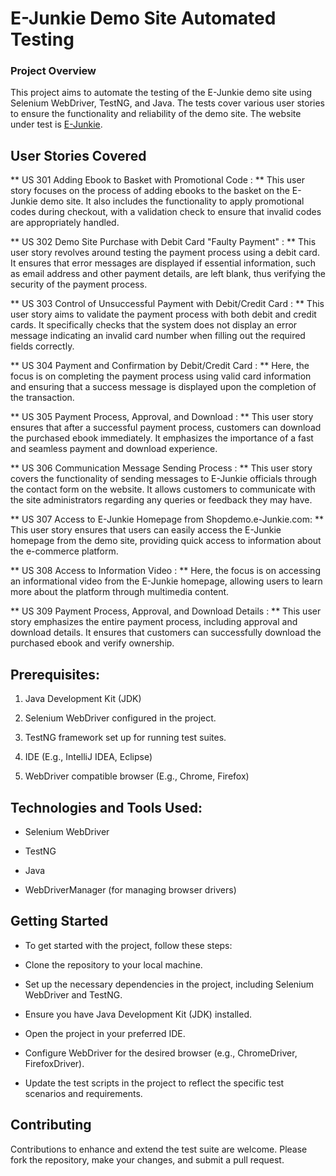 # E-Junkie Demo Site Automated Testing

### Project Overview

This project aims to automate the testing of the E-Junkie demo site using Selenium WebDriver, TestNG, and Java. The tests cover various user stories to ensure the functionality and reliability of the demo site. 
The website under test is [E-Junkie](https://shopdemo.e-junkie.com/).



## User Stories Covered

** US 301 Adding Ebook to Basket with Promotional Code : **
This user story focuses on the process of adding ebooks to the basket on the E-Junkie demo site. It also includes the functionality to apply promotional codes during checkout, with a validation check to ensure that invalid codes are appropriately handled.

** US 302 Demo Site Purchase with Debit Card "Faulty Payment" : **
This user story revolves around testing the payment process using a debit card. It ensures that error messages are displayed if essential information, such as email address and other payment details, are left blank, thus verifying the security of the payment process.

** US 303 Control of Unsuccessful Payment with Debit/Credit Card : **
This user story aims to validate the payment process with both debit and credit cards. It specifically checks that the system does not display an error message indicating an invalid card number when filling out the required fields correctly.

** US 304 Payment and Confirmation by Debit/Credit Card : **
 Here, the focus is on completing the payment process using valid card information and ensuring that a success message is displayed upon the completion of the transaction.

** US 305 Payment Process, Approval, and Download : **
 This user story ensures that after a successful payment process, customers can download the purchased ebook immediately. It emphasizes the importance of a fast and seamless payment and download experience.

** US 306 Communication Message Sending Process : **
 This user story covers the functionality of sending messages to E-Junkie officials through the contact form on the website. It allows customers to communicate with the site administrators regarding any queries or feedback they may have.

** US 307  Access to E-Junkie Homepage from Shopdemo.e-Junkie.com: **
This user story ensures that users can easily access the E-Junkie homepage from the demo site, providing quick access to information about the e-commerce platform.

** US 308  Access to Information Video : **
Here, the focus is on accessing an informational video from the E-Junkie homepage, allowing users to learn more about the platform through multimedia content.

** US 309 Payment Process, Approval, and Download Details : **
This user story emphasizes the entire payment process, including approval and download details. It ensures that customers can successfully download the purchased ebook and verify ownership.

 ## Prerequisites:

1. Java Development Kit (JDK)
   
2. Selenium WebDriver configured in the project.
   
3. TestNG framework set up for running test suites.

4. IDE (E.g., IntelliJ IDEA, Eclipse)

5. WebDriver compatible browser (E.g., Chrome, Firefox)

## Technologies and Tools Used: 

- Selenium WebDriver

- TestNG

- Java

- WebDriverManager (for managing browser drivers)


## Getting Started

- To get started with the project, follow these steps:

- Clone the repository to your local machine.

- Set up the necessary dependencies in the project, including Selenium WebDriver and TestNG.

- Ensure you have Java Development Kit (JDK) installed.

- Open the project in your preferred IDE.

- Configure WebDriver for the desired browser (e.g., ChromeDriver, FirefoxDriver).

- Update the test scripts in the project to reflect the specific test scenarios and requirements.

## Contributing

Contributions to enhance and extend the test suite are welcome. Please fork the repository, make your changes, and submit a pull request.


